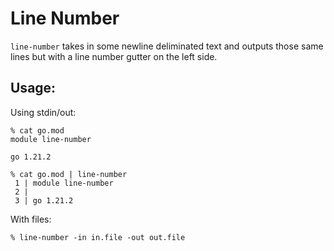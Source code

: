 # Line Number

`line-number` takes in some newline deliminated text and outputs those same lines but with a line number gutter on the left side.

## Usage:

Using stdin/out:

```
% cat go.mod
module line-number

go 1.21.2

% cat go.mod | line-number
 1 | module line-number
 2 |
 3 | go 1.21.2
```

With files:

```
% line-number -in in.file -out out.file
```